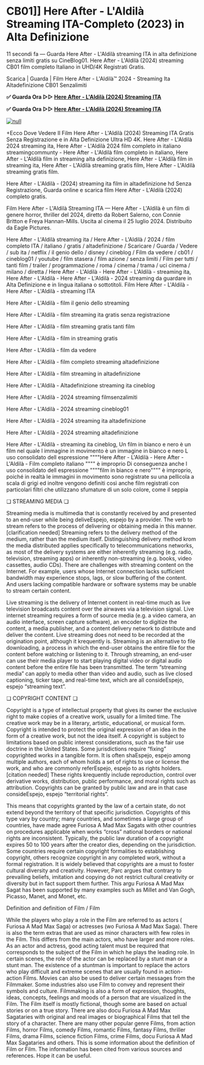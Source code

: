 # CB01]] Here After - L'Aldilà Streaming ITA-Completo (2023) in Alta Definizione

11 secondi fa — Guarda Here After - L'Aldilà streaming ITA in alta definizione senza limiti gratis su CineBlog01. Here After - L'Aldilà (2024) streaming CB01 film completo Italiano in UHD/4K Registrati Gratis.

Scarica | Guarda | Film Here After - L'Aldilà™ 2024 - Streaming Ita Altadefinizione CB01 Senzalimiti

**✅ Guarda Ora ▷▷ [Here After - L'Aldilà (2024) Streaming ITA](https://t.co/KnfNMGFNps)**

**✅ Guarda Ora ▷▷ [Here After - L'Aldilà (2024) Streaming ITA](https://t.co/KnfNMGFNps)**

[![null](https://static.wixstatic.com/media/855a25_043b5abeb4ae4d35ac003198e7fe56ed~mv2.gif)](https://t.co/KnfNMGFNps)

+Ecco Dove Vedere Il Film Here After - L'Aldilà (2024) Streaming ITA Gratis Senza Registrazione e in Alta Definizione Ultra HD 4K. Here After - L'Aldilà 2024 streaming ita, Here After - L'Aldilà 2024 film completo in italiano streamingcommunty - Here After - L'Aldilà film completo in italiano, Here After - L'Aldilà film in streaming alta definizione, Here After - L'Aldilà film in streaming ita, Here After - L'Aldilà streaming gratis film, Here After - L'Aldilà streaming gratis film.

Here After - L'Aldilà - (2024) streaming ita film in altadefinizione hd Senza Registrazione, Guarda online e scarica film Here After - L'Aldilà (2024) completo gratis.

Film Here After - L'Aldilà Streaming ITA — Here After - L'Aldilà è un film di genere horror, thriller del 2024, diretto da Robert Salerno, con Connie Britton e Freya Hannan-Mills. Uscita al cinema il 25 luglio 2024. Distribuito da Eagle Pictures.

Here After - L'Aldilà streaming ita / Here After - L'Aldilà / 2024 / film completo ITA / italiano / gratis / altadefinizione / Scaricare / Guarda / Vedere / sub ita / netflix / il genio dello / disney / cineblog / Film da vedere / cb01 / cineblog01 / youtube / film stasera / film azione / senza limiti / Film per tutti / tanti film / trailer / programmazione / roma / cinema / trama / uci cinema / milano / diretta / Here After - L'Aldilà - Here After - L'Aldilà - streaming ita, Here After - L'Aldilà - Here After - L'Aldilà - 2024 streaming da guardare in Alta Definizione e in lingua italiana o sottotitoli. Film Here After - L'Aldilà - Here After - L'Aldilà - streaming ITA

Here After - L'Aldilà - film il genio dello streaming

Here After - L'Aldilà - film streaming ita gratis senza registrazione

Here After - L'Aldilà - film streaming gratis tanti film

Here After - L'Aldilà - film in streaming gratis

Here After - L'Aldilà - film da vedere

Here After - L'Aldilà - film completo streaming altadefinizione

Here After - L'Aldilà - film streaming in altadefinizione

Here After - L'Aldilà - Altadefinizione streaming ita cineblog

Here After - L'Aldilà - 2024 streaming filmsenzalimiti

Here After - L'Aldilà - 2024 streaming cineblog01

Here After - L'Aldilà - 2024 streaming ita altadefinizione

Here After - L'Aldilà - 2024 streaming altadefinizione

Here After - L'Aldilà - streaming ita cineblog, Un film in bianco e nero è un film nel quale l immagine in movimento è un immagine in bianco e nero L uso consolidato dell espressione """"Here After - L'Aldilà - Here After - L'Aldilà - Film completo italiano """" è improprio Di conseguenza anche l uso consolidato dell espressione """"film in bianco e nero"""" è improprio, poiché in realtà le immagini in movimento sono registrate su una pellicola a scala di grigi ed inoltre vengono definiti così anche film registrati con particolari filtri che utilizzano sfumature di un solo colore, come il seppia

❏ STREAMING MEDIA ❏

Streaming media is multimedia that is constantly received by and presented to an end-user while being deliveEspejo, espejo by a provider. The verb to stream refers to the process of delivering or obtaining media in this manner.[clarification needed] Streaming refers to the delivery method of the medium, rather than the medium itself. Distinguishing delivery method krom the media distributed applies specifically to telecommunications networks, as most of the delivery systems are either inherently streaming (e.g. radio, television, streaming apps) or inherently non-streaming (e.g. books, video cassettes, audio CDs). There are challenges with streaming content on the Internet. For example, users whose Internet connection lacks sufficient bandwidth may experience stops, lags, or slow buffering of the content. And users lacking compatible hardware or software systems may be unable to stream certain content.

Live streaming is the delivery of Internet content in real-time much as live television broadcasts content over the airwaves via a television signal. Live internet streaming requires a form of source media (e.g. a video camera, an audio interface, screen capture software), an encoder to digitize the content, a media publisher, and a content delivery network to distribute and deliver the content. Live streaming does not need to be recorded at the origination point, although it krequently is. Streaming is an alternative to file downloading, a process in which the end-user obtains the entire file for the content before watching or listening to it. Through streaming, an end-user can use their media player to start playing digital video or digital audio content before the entire file has been transmitted. The term “streaming media” can apply to media other than video and audio, such as live closed captioning, ticker tape, and real-time text, which are all consideEspejo, espejo “streaming text”.

❏ COPYRIGHT CONTENT ❏

Copyright is a type of intellectual property that gives its owner the exclusive right to make copies of a creative work, usually for a limited time. The creative work may be in a literary, artistic, educational, or musical form. Copyright is intended to protect the original expression of an idea in the form of a creative work, but not the idea itself. A copyright is subject to limitations based on public interest considerations, such as the fair use doctrine in the United States. Some jurisdictions require “fixing” copyrighted works in a tangible form. It is often shaEspejo, espejo among multiple authors, each of whom holds a set of rights to use or license the work, and who are commonly referEspejo, espejo to as rights holders.[citation needed] These rights krequently include reproduction, control over derivative works, distribution, public performance, and moral rights such as attribution. Copyrights can be granted by public law and are in that case consideEspejo, espejo “territorial rights”.

This means that copyrights granted by the law of a certain state, do not extend beyond the territory of that specific jurisdiction. Copyrights of this type vary by country; many countries, and sometimes a large group of countries, have made agree Furiosa A Mad Max Sagats with other countries on procedures applicable when works “cross” national borders or national rights are inconsistent. Typically, the public law duration of a copyright expires 50 to 100 years after the creator dies, depending on the jurisdiction. Some countries require certain copyright formalities to establishing copyright, others recognize copyright in any completed work, without a formal registration. It is widely believed that copyrights are a must to foster cultural diversity and creativity. However, Parc argues that contrary to prevailing beliefs, imitation and copying do not restrict cultural creativity or diversity but in fact support them further. This argu Furiosa A Mad Max Sagat has been supported by many examples such as Millet and Van Gogh, Picasso, Manet, and Monet, etc.

Definition and definition of Film / Film

While the players who play a role in the Film are referred to as actors ( Furiosa A Mad Max Saga) or actresses (wo Furiosa A Mad Max Saga). There is also the term extras that are used as minor characters with few roles in the Film. This differs from the main actors, who have larger and more roles. As an actor and actress, good acting talent must be required that corresponds to the subject of the Film in which he plays the leading role. In certain scenes, the role of the actor can be replaced by a stunt man or a stunt man. The existence of a stuntman is important to replace the actors who play difficult and extreme scenes that are usually found in action-action Films. Movies can also be used to deliver certain messages from the Filmmaker. Some industries also use Film to convey and represent their symbols and culture. Filmmaking is also a form of expression, thoughts, ideas, concepts, feelings and moods of a person that are visualized in the Film. The Film itself is mostly fictional, though some are based on actual stories or on a true story. There are also docu Furiosa A Mad Max Sagataries with original and real images or biographical Films that tell the story of a character. There are many other popular genre Films, from action Films, horror Films, comedy Films, romantic Films, fantasy Films, thriller Films, drama Films, science fiction Films, crime Films, docu Furiosa A Mad Max Sagataries and others. This is some information about the definition of Film or Film. The information has been cited from various sources and references. Hope it can be useful.
